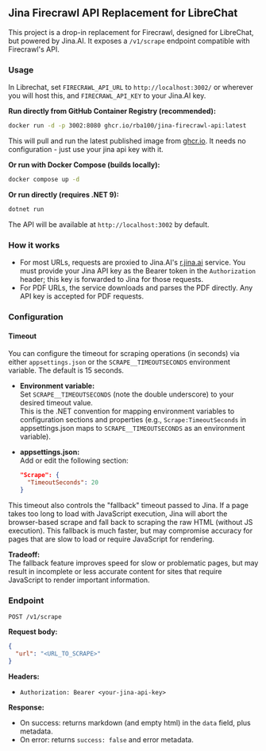 ## Jina Firecrawl API Replacement for LibreChat

This project is a drop-in replacement for Firecrawl, designed for LibreChat, but powered by Jina.AI. It exposes a `/v1/scrape` endpoint compatible with Firecrawl's API.

### Usage

In Librechat, set `FIRECRAWL_API_URL` to `http://localhost:3002/` or wherever you will host this, and `FIRECRAWL_API_KEY` to your Jina.AI key.

**Run directly from GitHub Container Registry (recommended):**

```sh
docker run -d -p 3002:8080 ghcr.io/rba100/jina-firecrawl-api:latest
```

This will pull and run the latest published image from [ghcr.io](https://ghcr.io/). It needs no configuration - just use your jina api key with it.

**Or run with Docker Compose (builds locally):**

```sh
docker compose up -d
```

**Or run directly (requires .NET 9):**

```sh
dotnet run
```

The API will be available at `http://localhost:3002` by default.

### How it works

- For most URLs, requests are proxied to Jina.AI's [r.jina.ai](https://r.jina.ai) service. You must provide your Jina API key as the Bearer token in the `Authorization` header; this key is forwarded to Jina for those requests.
- For PDF URLs, the service downloads and parses the PDF directly. Any API key is accepted for PDF requests.

### Configuration

#### Timeout

You can configure the timeout for scraping operations (in seconds) via either `appsettings.json` or the `SCRAPE__TIMEOUTSECONDS` environment variable. The default is 15 seconds.

- **Environment variable:**  
  Set `SCRAPE__TIMEOUTSECONDS` (note the double underscore) to your desired timeout value.  
  This is the .NET convention for mapping environment variables to configuration sections and properties (e.g., `Scrape:TimeoutSeconds` in appsettings.json maps to `SCRAPE__TIMEOUTSECONDS` as an environment variable).

- **appsettings.json:**  
  Add or edit the following section:
  ```json
  "Scrape": {
    "TimeoutSeconds": 20
  }
  ```

This timeout also controls the "fallback" timeout passed to Jina. If a page takes too long to load with JavaScript execution, Jina will abort the browser-based scrape and fall back to scraping the raw HTML (without JS execution). This fallback is much faster, but may compromise accuracy for pages that are slow to load or require JavaScript for rendering.

**Tradeoff:**  
The fallback feature improves speed for slow or problematic pages, but may result in incomplete or less accurate content for sites that require JavaScript to render important information.

### Endpoint

`POST /v1/scrape`

**Request body:**

```json
{
  "url": "<URL_TO_SCRAPE>"
}
```

**Headers:**

- `Authorization: Bearer <your-jina-api-key>`

**Response:**

- On success: returns markdown (and empty html) in the `data` field, plus metadata.
- On error: returns `success: false` and error metadata.
